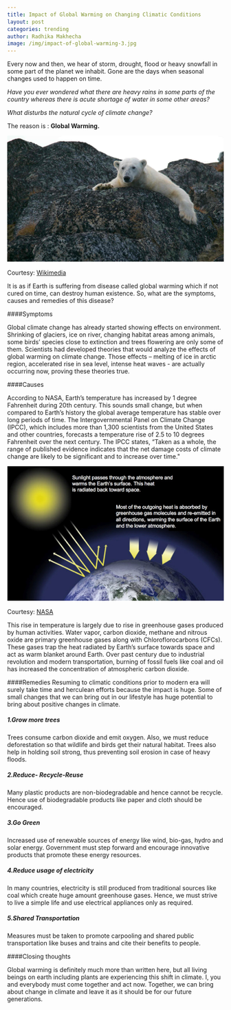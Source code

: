 ```yaml
---
title: Impact of Global Warming on Changing Climatic Conditions
layout: post
categories: trending 
author: Radhika Makhecha
image: /img/impact-of-global-warming-3.jpg
---
```


Every now and then, we hear of storm, drought, flood or heavy snowfall in some part of the planet we inhabit. Gone are the days when seasonal changes used to happen on time.

*Have you ever wondered what there are heavy rains in some parts of the country whereas there is acute shortage of water in some other areas?*

*What disturbs the natural cycle of climate change?*

The reason is : **Global Warming.**

![Existential - impact-of-global-warming](/img/impact-of-global-warming.jpg)

Courtesy: [Wikimedia](https://commons.wikimedia.org/wiki/Main_Page)

It is as if Earth is suffering from disease called global warming which if not cured on time, can destroy human existence.
So, what are the symptoms, causes and remedies of this disease?

####Symptoms

Global climate change has already started showing effects on environment. Shrinking of glaciers, ice on river, changing habitat areas among animals, some birds’ species close to extinction and trees flowering are only some of them.
Scientists had developed theories that would analyze the effects of global warming on climate change. Those effects – melting of ice in arctic region, accelerated rise in sea level, intense heat waves - are actually occurring now, proving these theories true.

####Causes

According to NASA, Earth’s temperature has increased by 1 degree Fahrenheit during 20th century. This sounds small change, but when compared to Earth’s history the global average temperature has stable over long periods of time. The Intergovernmental Panel on Climate Change (IPCC), which includes more than 1,300 scientists from the United States and other countries, forecasts a temperature rise of 2.5 to 10 degrees Fahrenheit over the next century. 
The IPCC states, “Taken as a whole, the range of published evidence indicates that the net damage costs of climate change are likely to be significant and to increase over time." 

![Existential - himpact-of-global-warming](/img/impact-of-global-warming-2.jpg)

Courtesy: [NASA](https://www.nasa.gov/)

This rise in temperature is largely due to rise in greenhouse gases produced by human activities. Water vapor, carbon dioxide, methane and nitrous oxide are primary greenhouse gases along with Chloroflorocarbons (CFCs). These gases trap the heat radiated by Earth’s surface towards space and act as warm blanket around Earth.
Over past century due to industrial revolution and modern transportation, burning of fossil fuels like coal and oil has increased the concentration of atmospheric carbon dioxide.

####Remedies
Resuming to climatic conditions prior to modern era will surely take time and herculean efforts because the impact is huge. Some of small changes that we can bring out in our lifestyle has huge potential to bring about positive changes in climate.

##### 1.Grow more trees
Trees consume carbon dioxide and emit oxygen. Also, we must reduce deforestation so that wildlife and birds get their natural habitat. Trees also help in holding soil strong, thus preventing soil erosion in case of heavy floods.

##### 2.Reduce- Recycle-Reuse
Many plastic products are non-biodegradable and hence cannot be recycle. Hence use of biodegradable products like paper and cloth should be encouraged.

##### 3.Go Green 
Increased use of renewable sources of energy like wind, bio-gas, hydro and solar energy. Government must step forward and encourage innovative products that promote these energy resources.

##### 4.Reduce usage of electricity
In many countries, electricity is still produced from traditional sources like coal which create huge amount greenhouse gases. Hence, we must strive to live a simple life and use electrical appliances only as required.

##### 5.Shared Transportation
Measures must be taken to promote carpooling and shared public transportation like buses and trains and cite their benefits to people.

####Closing thoughts

Global warming is definitely much more than written here, but all living beings on earth including plants are experiencing this shift in climate.
I, you and everybody must come together and act now. Together, we can bring about change in climate and leave it as it should be for our future generations.



